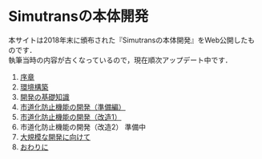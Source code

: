 # Simutransの本体開発

本サイトは2018年末に頒布された『Simutransの本体開発』をWeb公開したものです．  
執筆当時の内容が古くなっているので，現在順次アップデート中です．

1. [序章](./intro.md)
1. [環境構築](./build_env.md)
1. [開発の基礎知識](./basics.md)
1. [市道化防止機能の開発（準備編）](./case_study_intro.md)
1. [市道化防止機能の開発（改造1）](./case_study_1.md)
1. 市道化防止機能の開発（改造2） 準備中
1. [大規模な開発に向けて](./chapter5.md)
1. [おわりに](./end.md)
